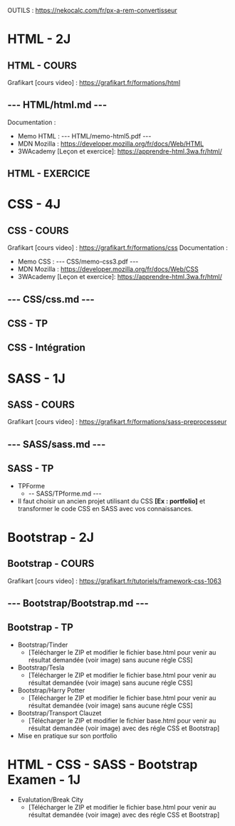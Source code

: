 OUTILS : https://nekocalc.com/fr/px-a-rem-convertisseur

# HTML - 2J
## HTML - COURS
Grafikart [cours video] : https://grafikart.fr/formations/html
## --- HTML/html.md ---
Documentation :
- Memo HTML : --- HTML/memo-html5.pdf ---
- MDN Mozilla : https://developer.mozilla.org/fr/docs/Web/HTML
- 3WAcademy [Leçon et exercice]: https://apprendre-html.3wa.fr/html/ 

## HTML - EXERCICE

# CSS - 4J
## CSS - COURS
Grafikart [cours video] : https://grafikart.fr/formations/css
Documentation :
- Memo CSS : --- CSS/memo-css3.pdf ---
- MDN Mozilla : https://developer.mozilla.org/fr/docs/Web/CSS
- 3WAcademy [Leçon et exercice]: https://apprendre-html.3wa.fr/html/ 

## --- CSS/css.md ---

## CSS - TP
## CSS - Intégration

# SASS - 1J
## SASS - COURS
Grafikart [cours video] : https://grafikart.fr/formations/sass-preprocesseur
## --- SASS/sass.md ---

## SASS - TP
- TPForme
  - -- SASS/TPforme.md ---
- Il faut choisir un ancien projet utilisant du CSS **[Ex : portfolio]** et transformer le code CSS en SASS avec vos connaissances.

# Bootstrap - 2J
## Bootstrap - COURS
Grafikart [cours video] : https://grafikart.fr/tutoriels/framework-css-1063
## --- Bootstrap/Bootstrap.md ---

## Bootstrap - TP
- Bootstrap/Tinder 
    - [Télécharger le ZIP et modifier le fichier base.html pour venir au résultat demandée (voir image) sans aucune régle CSS]
- Bootstrap/Tesla 
    - [Télécharger le ZIP et modifier le fichier base.html pour venir au résultat demandée (voir image) sans aucune régle CSS]
- Bootstrap/Harry Potter 
    - [Télécharger le ZIP et modifier le fichier base.html pour venir au résultat demandée (voir image) sans aucune régle CSS]
- Bootstrap/Transport Clauzet 
   - [Télécharger le ZIP et modifier le fichier base.html pour venir au résultat demandée (voir image) avec des régle CSS et Bootstrap]
- Mise en pratique sur son portfolio

# HTML - CSS - SASS - Bootstrap Examen - 1J
- Evalutation/Break City 
   - [Télécharger le ZIP et modifier le fichier base.html pour venir au résultat demandée (voir image) avec des régle CSS et Bootstrap]